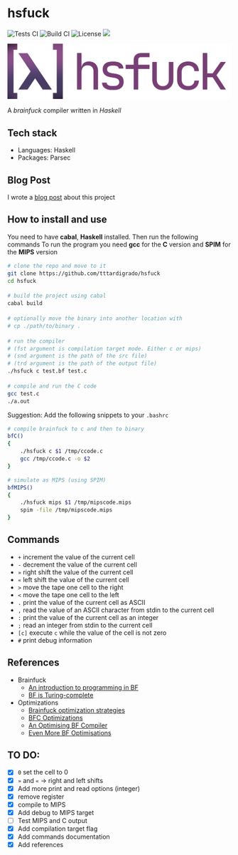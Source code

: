 # hsfuck
![Tests CI](https://github.com/tttardigrado/hsfuck/actions/workflows/tests.yml/badge.svg)
![Build CI](https://github.com/tttardigrado/hsfuck/actions/workflows/haskell.yml/badge.svg)
![License](https://img.shields.io/github/license/tttardigrado/hsfuck)
<a href="https://twitter.com/intent/tweet?text=Check%20out%20hsfuck%20by%20%40_tardigrado_%20https%3A%2F%2Fgithub.com%2Ftttardigrado%2Fhsfuck 😁"><img src="https://img.shields.io/twitter/url?style=social&url=https%3A%2F%2Fgithub.com%2Ftttardigrado%2Fhsfuck"></a>

![Logo](./Logo.png)

A _brainfuck_ compiler written in _Haskell_

## Tech stack
* Languages: Haskell
* Packages: Parsec

## Blog Post
I wrote a [blog post](https://tttardigrado.github.io/posts/hsfuck/) about this project

## How to install and use
You need to have **cabal**, **Haskell** installed. Then run the following commands
To run the program you need **gcc** for the **C** version and **SPIM** for the **MIPS** version

```sh
# clone the repo and move to it
git clone https://github.com/tttardigrado/hsfuck
cd hsfuck

# build the project using cabal
cabal build

# optionally move the binary into another location with
# cp ./path/to/binary .

# run the compiler
# (fst argument is compilation target mode. Either c or mips)
# (snd argument is the path of the src file)
# (trd argument is the path of the output file)
./hsfuck c test.bf test.c

# compile and run the C code
gcc test.c
./a.out
```

Suggestion: Add the following snippets to your `.bashrc`
```sh
# compile brainfuck to c and then to binary
bfC()
{
    ./hsfuck c $1 /tmp/ccode.c
    gcc /tmp/ccode.c -o $2
}
```

```sh
# simulate as MIPS (using SPIM)
bfMIPS()
{
    ./hsfuck mips $1 /tmp/mipscode.mips
    spim -file /tmp/mipscode.mips
}
```

## Commands
* `+` increment the value of the current cell
* `-` decrement the value of the current cell
* `»` right shift the value of the current cell
* `«` left shift the value of the current cell
* `>` move the tape one cell to the right
* `<` move the tape one cell to the left
* `.` print the value of the current cell as ASCII
* `,` read the value of an ASCII character from stdin to the current cell
* `:` print the value of the current cell as an integer
* `;` read an integer from stdin to the current cell
* `[c]` execute `c` while the value of the cell is not zero
* `#` print debug information

## References
* Brainfuck
    * [An introduction to programming in BF](https://www.iwriteiam.nl/Ha_bf_intro.html)
    * [BF is Turing-complete](https://www.iwriteiam.nl/Ha_bf_Turing.html)
* Optimizations
    * [Brainfuck optimization strategies](http://calmerthanyouare.org/2015/01/07/optimizing-brainfuck.html)
    * [BFC Optimizations](https://bfc.wilfred.me.uk/docs/optimisations)
    * [An Optimising BF Compiler](https://www.wilfred.me.uk/blog/2015/08/29/an-optimising-bf-compiler/)
    * [Even More BF Optimisations](https://www.wilfred.me.uk/blog/2015/10/18/even-more-bf-optimisations/)

## TO DO:
- [X] `0` set the cell to 0
- [X] `»` and `«` -> right and left shifts
- [X] Add more print and read options (integer)
- [X] remove register
- [X] compile to MIPS
- [X] Add debug to MIPS target
- [ ] Test MIPS and C output
- [X] Add compilation target flag
- [X] Add commands documentation
- [X] Add references
